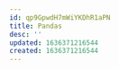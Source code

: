```yaml
---
id: qp9GpwdH7mWiYKDhR1aPN
title: Pandas
desc: ''
updated: 1636371216544
created: 1636371216544
---
```


